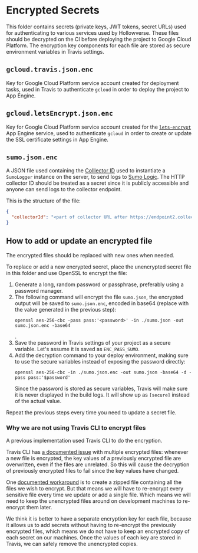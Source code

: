 # Encrypted Secrets

This folder contains secrets (private keys, JWT tokens, secret URLs) used for authenticating to various services used by Hollowverse. These files should be decrypted on the CI before deploying the project to Google Cloud Platform. The encryption key components for each file are stored as secure environment variables in Travis settings.

## `gcloud.travis.json.enc`
Key for Google Cloud Platform service account created for deployment tasks, used in Travis to authenticate `gcloud` in order to deploy the project to App Engine.

## `gcloud.letsEncrypt.json.enc`

Key for Google Cloud Platform service account created for the [`lets-encrypt`](../letsEncrypt) App Engine service, used to authenticate `gcloud` in order to create or update the SSL certificate settings in App Engine.

## `sumo.json.enc`
A JSON file used containing the [Colllector ID](https://help.sumologic.com/Start-Here/02Getting-Started/Glossary#section_2) used to instantiate a `SumoLogger` instance on the server, to send logs to [Sumo Logic](https://www.sumologic.com/). The HTTP collector ID should be treated as a secret since it is publicly accessible and anyone can send logs to the collector endpoint.

This is the structure of the file:

```json
{
  "collectorId": "<part of collector URL after https://endpoint2.collection.us2.sumologic.com/receiver/v1/http/>"
}
```

## How to add or update an encrypted file
The encrypted files should be replaced with new ones when needed.

To replace or add a new encrypted secret, place the unencrypted secret file in this folder and use OpenSSL to encrypt the file:

1. Generate a long, random password or passphrase, preferably using a password manager.
2. The following command will encrypt the file `sumo.json`, the encrypted output will be saved to `sumo.json.enc`, encoded in base64 (replace <password> with the value generated in the previous step):
    ```
    openssl aes-256-cbc -pass pass:'<password>' -in ./sumo.json -out sumo.json.enc -base64
    ```
    .
2. Save the password in Travis settings of your project as a secure variable. Let's assume it is saved as `ENC_PASS_SUMO`.
3. Add the decryption command to your deploy environment, making sure to use the secure variables instead of exposing the password directly:
    ```
    openssl aes-256-cbc -in ./sumo.json.enc -out sumo.json -base64 -d -pass pass:'$password'
    ```
    Since the password is stored as secure variables, Travis will make sure it is never displayed in the build logs. It will show up as `[secure]` instead of the actual value.

Repeat the previous steps every time you need to update a secret file.

### Why we are not using Travis CLI to encrypt files
A previous implementation used Travis CLI to do the encryption.

Travis CLI has [a documented issue](https://github.com/travis-ci/travis.rb/issues/239) with multiple encrypted files: whenever a new file is encrypted, the key values of a previously encrypted file are overwritten, even if the files are unrelated. So this will cause the decryption of previously encrypted files to fail since the key values have changed.

One [documented workaround](http://docs.travis-ci.com/user/encrypting-files/#Encrypting-multiple-files) is to create a zipped file containing all the files we wish to encrypt. But that means we will have to re-encrypt every sensitive file every time we update or add a single file. Which means we will need to keep the unencrypted files around on development machines to re-encrypt them later.

We think it is better to have a separate encryption key for each file, because it allows us to add secrets without having to re-encrypt the previously encrypted files, which means we do not have to keep an encrypted copy of each secret on our machines. Once the values of each key are stored in Travis, we can safely remove the unencrypted copies.
